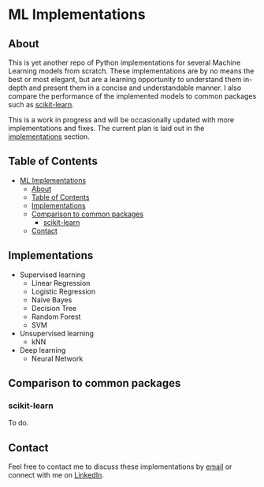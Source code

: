 # ML Implementations

## About
This is yet another repo of Python implementations for several Machine Learning models from scratch. These implementations are by no means the best or most elegant, but are a learning opportunity to understand them in-depth and present them in a concise and understandable manner. I also compare the performance of the implemented models to common packages such as [scikit-learn](https://scikit-learn.org).

This is a work in progress and will be occasionally updated with more implementations and fixes. The current plan is laid out in the [implementations](#implementations) section.


## Table of Contents
  - [ML Implementations](#ml-implementations)
    * [About](#about)
    * [Table of Contents](#table-of-contents)
    * [Implementations](#implementations)
    * [Comparison to common packages](#comparison-to-common-packages)
      + [scikit-learn](#scikit-learn)
    * [Contact](#contact)


## Implementations
  - Supervised learning
    * Linear Regression
    * Logistic Regression
    * Naive Bayes
    * Decision Tree
    * Random Forest
    * SVM
  - Unsupervised learning
    * kNN
  - Deep learning
    * Neural Network 


## Comparison to common packages
### scikit-learn
To do.

## Contact
Feel free to contact me to discuss these implementations by [email](mailto:idonissim@gmail.com) or connect with me on [LinkedIn](https://www.linkedin.com/in/idonissim/).


